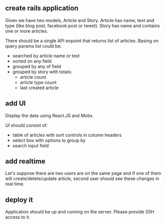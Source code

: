 ## create rails application

Given we have two models, Article and Story. Article has name, text and type (like blog post, facebook post or tweet).
Story has name and contains one or more articles.

There should be a single API enpoint that returns list of articles. Basing on query params list could be:

 - searched by article name or text
 - sorted on any field
 - grouped by any of field
 - grouped by story with totals:
   - article count
   - article type count
   - last created article
   

## add UI

Display the data using React.JS and Mobx.

UI should consist of:

- table of articles with sort controls in column headers
- select box with options to group by
- search input field


## add realtime

Let's suppose there are two users are on the same page and if one of them will create/delete/update article, second user should see these changes in real time.


## deploy it

Application should be up and running on the server. Please provide SSH access to it.